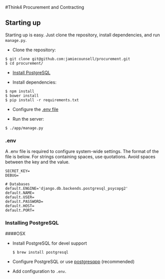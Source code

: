 #Think4 Procurement and Contracting

## Starting up

Starting up is easy. Just clone the repository, install dependencies, and run `manage.py`.

* Clone the repository:

```
$ git clone git@github.com:jamiecounsell/procurement.git
$ cd procurement/
```

* [Install PostgreSQL](#installing-postgresql)

* Install dependencies:

```
$ npm install
$ bower install
$ pip install -r requirements.txt
```
* Configure the [.env file](#env)  

* Run the server:

```
$ ./app/manage.py
```

### .env

A .env file is required to configure system-wide settings. The format of the file is below. For strings containing spaces, use quotations. Avoid spaces between the key and the value.

```
SECRET_KEY=
DEBUG=

# Databases
default.ENGINE='django.db.backends.postgresql_psycopg2'
default.NAME=
default.USER=
default.PASSWORD=
default.HOST=
default.PORT=
```

### Installing PostgreSQL

####OSX
* Install PostgreSQL for devel support

   ```
   $ brew install postgresql
   ```
* Configure PostgreSQL or use [postgresqpp](http://postgresapp.com/) (recommended)

* Add configuration to `.env`.